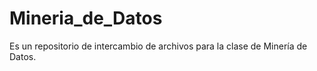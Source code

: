 # Mineria_de_Datos

Es un repositorio de intercambio de archivos para la clase de Minería de Datos.
